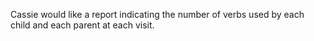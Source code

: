 Cassie would like a report indicating the number of verbs used by each child and each parent at each visit.

